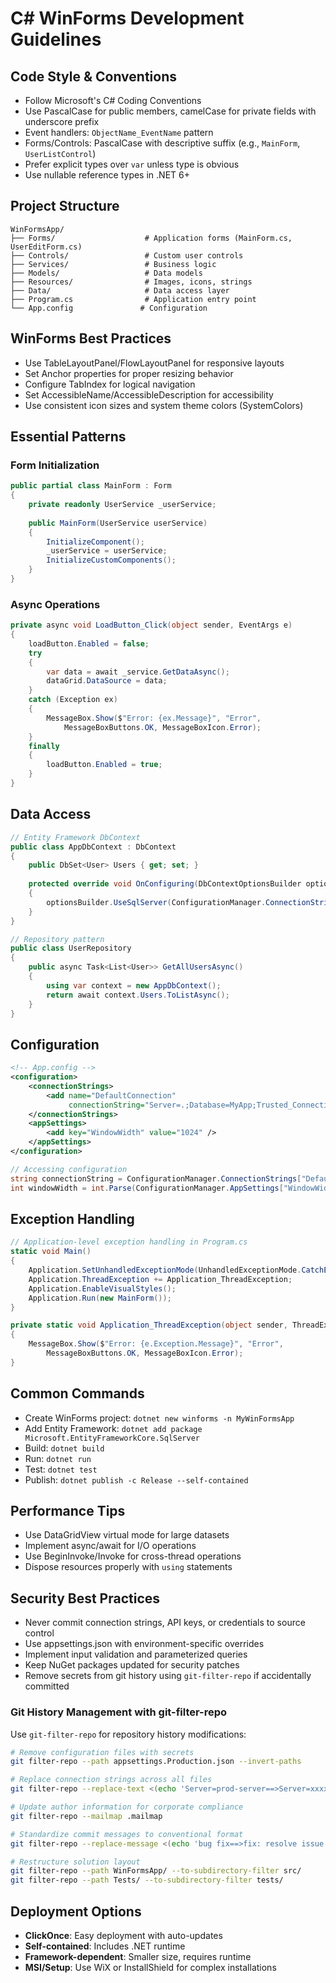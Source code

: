 # C# WinForms Development Guidelines

## Code Style & Conventions
- Follow Microsoft's C# Coding Conventions
- Use PascalCase for public members, camelCase for private fields with underscore prefix
- Event handlers: `ObjectName_EventName` pattern
- Forms/Controls: PascalCase with descriptive suffix (e.g., `MainForm`, `UserListControl`)
- Prefer explicit types over `var` unless type is obvious
- Use nullable reference types in .NET 6+

## Project Structure
```
WinFormsApp/
├── Forms/                    # Application forms (MainForm.cs, UserEditForm.cs)
├── Controls/                 # Custom user controls  
├── Services/                 # Business logic
├── Models/                   # Data models
├── Resources/                # Images, icons, strings
├── Data/                     # Data access layer
├── Program.cs                # Application entry point
└── App.config               # Configuration
```

## WinForms Best Practices
- Use TableLayoutPanel/FlowLayoutPanel for responsive layouts
- Set Anchor properties for proper resizing behavior
- Configure TabIndex for logical navigation
- Set AccessibleName/AccessibleDescription for accessibility
- Use consistent icon sizes and system theme colors (SystemColors)

## Essential Patterns

### Form Initialization
```csharp
public partial class MainForm : Form
{
    private readonly UserService _userService;
    
    public MainForm(UserService userService)
    {
        InitializeComponent();
        _userService = userService;
        InitializeCustomComponents();
    }
}
```

### Async Operations
```csharp
private async void LoadButton_Click(object sender, EventArgs e)
{
    loadButton.Enabled = false;
    try
    {
        var data = await _service.GetDataAsync();
        dataGrid.DataSource = data;
    }
    catch (Exception ex)
    {
        MessageBox.Show($"Error: {ex.Message}", "Error", 
            MessageBoxButtons.OK, MessageBoxIcon.Error);
    }
    finally
    {
        loadButton.Enabled = true;
    }
}
```

## Data Access
```csharp
// Entity Framework DbContext
public class AppDbContext : DbContext
{
    public DbSet<User> Users { get; set; }
    
    protected override void OnConfiguring(DbContextOptionsBuilder optionsBuilder)
    {
        optionsBuilder.UseSqlServer(ConfigurationManager.ConnectionStrings["DefaultConnection"].ConnectionString);
    }
}

// Repository pattern
public class UserRepository
{
    public async Task<List<User>> GetAllUsersAsync()
    {
        using var context = new AppDbContext();
        return await context.Users.ToListAsync();
    }
}
```

## Configuration
```xml
<!-- App.config -->
<configuration>
    <connectionStrings>
        <add name="DefaultConnection" 
             connectionString="Server=.;Database=MyApp;Trusted_Connection=true;" />
    </connectionStrings>
    <appSettings>
        <add key="WindowWidth" value="1024" />
    </appSettings>
</configuration>
```

```csharp
// Accessing configuration
string connectionString = ConfigurationManager.ConnectionStrings["DefaultConnection"].ConnectionString;
int windowWidth = int.Parse(ConfigurationManager.AppSettings["WindowWidth"]);
```

## Exception Handling
```csharp
// Application-level exception handling in Program.cs
static void Main()
{
    Application.SetUnhandledExceptionMode(UnhandledExceptionMode.CatchException);
    Application.ThreadException += Application_ThreadException;
    Application.EnableVisualStyles();
    Application.Run(new MainForm());
}

private static void Application_ThreadException(object sender, ThreadExceptionEventArgs e)
{
    MessageBox.Show($"Error: {e.Exception.Message}", "Error", 
        MessageBoxButtons.OK, MessageBoxIcon.Error);
}
```

## Common Commands
- Create WinForms project: `dotnet new winforms -n MyWinFormsApp`
- Add Entity Framework: `dotnet add package Microsoft.EntityFrameworkCore.SqlServer`
- Build: `dotnet build` 
- Run: `dotnet run`
- Test: `dotnet test`
- Publish: `dotnet publish -c Release --self-contained`

## Performance Tips
- Use DataGridView virtual mode for large datasets  
- Implement async/await for I/O operations
- Use BeginInvoke/Invoke for cross-thread operations
- Dispose resources properly with `using` statements

## Security Best Practices
- Never commit connection strings, API keys, or credentials to source control
- Use appsettings.json with environment-specific overrides
- Implement input validation and parameterized queries
- Keep NuGet packages updated for security patches
- Remove secrets from git history using `git-filter-repo` if accidentally committed

### Git History Management with git-filter-repo
Use `git-filter-repo` for repository history modifications:

```bash
# Remove configuration files with secrets
git filter-repo --path appsettings.Production.json --invert-paths

# Replace connection strings across all files
git filter-repo --replace-text <(echo 'Server=prod-server==>Server=xxxxxxxx')

# Update author information for corporate compliance
git filter-repo --mailmap .mailmap

# Standardize commit messages to conventional format
git filter-repo --replace-message <(echo 'bug fix==>fix: resolve issue')

# Restructure solution layout
git filter-repo --path WinFormsApp/ --to-subdirectory-filter src/
git filter-repo --path Tests/ --to-subdirectory-filter tests/
```

## Deployment Options
- **ClickOnce**: Easy deployment with auto-updates
- **Self-contained**: Includes .NET runtime
- **Framework-dependent**: Smaller size, requires runtime
- **MSI/Setup**: Use WiX or InstallShield for complex installations